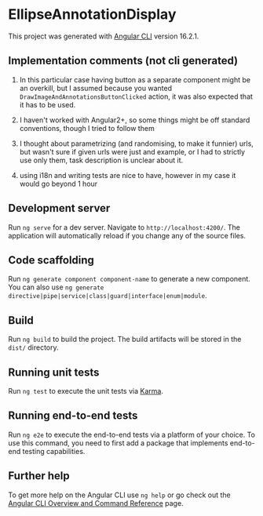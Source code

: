 # EllipseAnnotationDisplay

This project was generated with [Angular CLI](https://github.com/angular/angular-cli) version 16.2.1.

## Implementation comments (not cli generated)

1) In this particular case having button as a separate component might be an overkill, but I assumed because you wanted `DrawImageAndAnnotationsButtonClicked` action, it was also expected that it has to be used.

2) I haven't worked with Angular2+, so some things might be off standard conventions, though I tried to follow them

3) I thought about parametrizing (and randomising, to make it funnier) urls, but wasn't sure if given urls were just and example, or I had to strictly use only them, task description is unclear about it. 

4) using i18n and writing tests are nice to have, however in my case it would go beyond 1 hour

## Development server

Run `ng serve` for a dev server. Navigate to `http://localhost:4200/`. The application will automatically reload if you change any of the source files.

## Code scaffolding

Run `ng generate component component-name` to generate a new component. You can also use `ng generate directive|pipe|service|class|guard|interface|enum|module`.

## Build

Run `ng build` to build the project. The build artifacts will be stored in the `dist/` directory.

## Running unit tests

Run `ng test` to execute the unit tests via [Karma](https://karma-runner.github.io).

## Running end-to-end tests

Run `ng e2e` to execute the end-to-end tests via a platform of your choice. To use this command, you need to first add a package that implements end-to-end testing capabilities.

## Further help

To get more help on the Angular CLI use `ng help` or go check out the [Angular CLI Overview and Command Reference](https://angular.io/cli) page.
